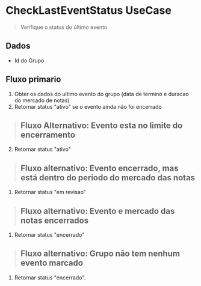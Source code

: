 # CheckLastEventStatus UseCase
> Verifique o status do último evento

## Dados
* Id do Grupo

## Fluxo primario
1. Obter os dados do ultimo evento do grupo (data de termino e duracao do mercado de notas)
2. Retornar status "ativo" se o evento ainda não foi encerrado

> ## Fluxo Alternativo: Evento esta no limite do encerramento
2. Retornar status "ativo"

> ## Fluxo alternativo: Evento encerrado, mas está dentro do periodo do mercado das notas
1. Retornar status "em revisao"

> ## Fluxo alternativo: Evento e mercado das notas encerrados
1. Retornar status "encerrado"

> ## Fluxo alternativo: Grupo não tem nenhum evento marcado
1. Retornar status "encerrado".

